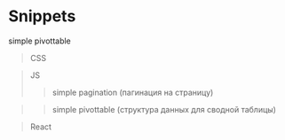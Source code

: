 # Snippets

simple pivottable

>CSS

> JS
>> simple pagination (пагинация на страницу)

>> simple pivottable (структура данных для сводной таблицы)

> React
